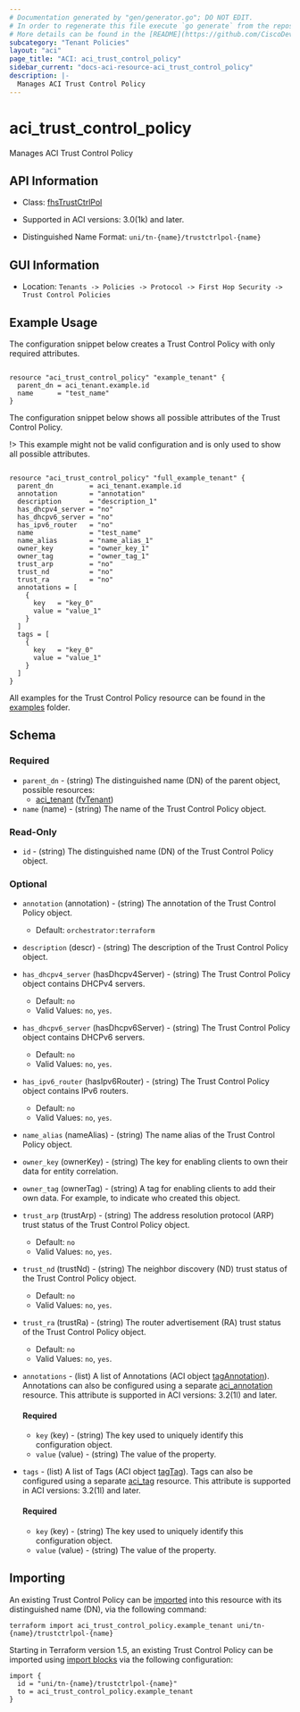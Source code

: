 ```yaml
---
# Documentation generated by "gen/generator.go"; DO NOT EDIT.
# In order to regenerate this file execute `go generate` from the repository root.
# More details can be found in the [README](https://github.com/CiscoDevNet/terraform-provider-aci/blob/master/README.md).
subcategory: "Tenant Policies"
layout: "aci"
page_title: "ACI: aci_trust_control_policy"
sidebar_current: "docs-aci-resource-aci_trust_control_policy"
description: |-
  Manages ACI Trust Control Policy
---
```


# aci_trust_control_policy #

Manages ACI Trust Control Policy



## API Information ##

* Class: [fhsTrustCtrlPol](https://pubhub.devnetcloud.com/media/model-doc-latest/docs/app/index.html#/objects/fhsTrustCtrlPol/overview)

* Supported in ACI versions: 3.0(1k) and later.

* Distinguished Name Format: `uni/tn-{name}/trustctrlpol-{name}`

## GUI Information ##

* Location: `Tenants -> Policies -> Protocol -> First Hop Security -> Trust Control Policies`

## Example Usage ##

The configuration snippet below creates a Trust Control Policy with only required attributes.

```hcl

resource "aci_trust_control_policy" "example_tenant" {
  parent_dn = aci_tenant.example.id
  name      = "test_name"
}

```
The configuration snippet below shows all possible attributes of the Trust Control Policy.

!> This example might not be valid configuration and is only used to show all possible attributes.

```hcl

resource "aci_trust_control_policy" "full_example_tenant" {
  parent_dn         = aci_tenant.example.id
  annotation        = "annotation"
  description       = "description_1"
  has_dhcpv4_server = "no"
  has_dhcpv6_server = "no"
  has_ipv6_router   = "no"
  name              = "test_name"
  name_alias        = "name_alias_1"
  owner_key         = "owner_key_1"
  owner_tag         = "owner_tag_1"
  trust_arp         = "no"
  trust_nd          = "no"
  trust_ra          = "no"
  annotations = [
    {
      key   = "key_0"
      value = "value_1"
    }
  ]
  tags = [
    {
      key   = "key_0"
      value = "value_1"
    }
  ]
}

```

All examples for the Trust Control Policy resource can be found in the [examples](https://github.com/CiscoDevNet/terraform-provider-aci/tree/master/examples/resources/aci_trust_control_policy) folder.

## Schema ##

### Required ###

* `parent_dn` - (string) The distinguished name (DN) of the parent object, possible resources:
  - [aci_tenant](https://registry.terraform.io/providers/CiscoDevNet/aci/latest/docs/resources/tenant) ([fvTenant](https://pubhub.devnetcloud.com/media/model-doc-latest/docs/app/index.html#/objects/fvTenant/overview))
* `name` (name) - (string) The name of the Trust Control Policy object.

### Read-Only ###

* `id` - (string) The distinguished name (DN) of the Trust Control Policy object.

### Optional ###

* `annotation` (annotation) - (string) The annotation of the Trust Control Policy object.
  - Default: `orchestrator:terraform`
* `description` (descr) - (string) The description of the Trust Control Policy object.
* `has_dhcpv4_server` (hasDhcpv4Server) - (string) The Trust Control Policy object contains DHCPv4 servers.
  - Default: `no`
  - Valid Values: `no`, `yes`.
* `has_dhcpv6_server` (hasDhcpv6Server) - (string) The Trust Control Policy object contains DHCPv6 servers.
  - Default: `no`
  - Valid Values: `no`, `yes`.
* `has_ipv6_router` (hasIpv6Router) - (string) The Trust Control Policy object contains IPv6 routers.
  - Default: `no`
  - Valid Values: `no`, `yes`.
* `name_alias` (nameAlias) - (string) The name alias of the Trust Control Policy object.
* `owner_key` (ownerKey) - (string) The key for enabling clients to own their data for entity correlation.
* `owner_tag` (ownerTag) - (string) A tag for enabling clients to add their own data. For example, to indicate who created this object.
* `trust_arp` (trustArp) - (string) The address resolution protocol (ARP) trust status of the Trust Control Policy object.
  - Default: `no`
  - Valid Values: `no`, `yes`.
* `trust_nd` (trustNd) - (string) The neighbor discovery (ND) trust status of the Trust Control Policy object.
  - Default: `no`
  - Valid Values: `no`, `yes`.
* `trust_ra` (trustRa) - (string) The router advertisement (RA) trust status of the Trust Control Policy object.
  - Default: `no`
  - Valid Values: `no`, `yes`.

* `annotations` - (list) A list of Annotations (ACI object [tagAnnotation](https://pubhub.devnetcloud.com/media/model-doc-latest/docs/app/index.html#/objects/tagAnnotation/overview)). Annotations can also be configured using a separate [aci_annotation](https://registry.terraform.io/providers/CiscoDevNet/aci/latest/docs/resources/annotation) resource. This attribute is supported in ACI versions: 3.2(1l) and later.
  
  #### Required ####
  
  * `key` (key) - (string) The key used to uniquely identify this configuration object.
  * `value` (value) - (string) The value of the property.

* `tags` - (list) A list of Tags (ACI object [tagTag](https://pubhub.devnetcloud.com/media/model-doc-latest/docs/app/index.html#/objects/tagTag/overview)). Tags can also be configured using a separate [aci_tag](https://registry.terraform.io/providers/CiscoDevNet/aci/latest/docs/resources/tag) resource. This attribute is supported in ACI versions: 3.2(1l) and later.
  
  #### Required ####
  
  * `key` (key) - (string) The key used to uniquely identify this configuration object.
  * `value` (value) - (string) The value of the property.

## Importing

An existing Trust Control Policy can be [imported](https://www.terraform.io/docs/import/index.html) into this resource with its distinguished name (DN), via the following command:

```
terraform import aci_trust_control_policy.example_tenant uni/tn-{name}/trustctrlpol-{name}
```

Starting in Terraform version 1.5, an existing Trust Control Policy can be imported
using [import blocks](https://developer.hashicorp.com/terraform/language/import) via the following configuration:

```
import {
  id = "uni/tn-{name}/trustctrlpol-{name}"
  to = aci_trust_control_policy.example_tenant
}
```
